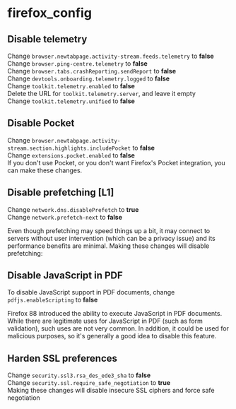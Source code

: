 # firefox_config


## Disable telemetry
Change `browser.newtabpage.activity-stream.feeds.telemetry` to **false**  
Change `browser.ping-centre.telemetry` to **false**    
Change `browser.tabs.crashReporting.sendReport` to **false**  
Change `devtools.onboarding.telemetry.logged` to **false**  
Change `toolkit.telemetry.enabled` to **false**  
Delete the URL for `toolkit.telemetry.server`, and leave it empty    
Change `toolkit.telemetry.unified` to **false**  

## Disable Pocket
Change `browser.newtabpage.activity-stream.section.highlights.includePocket` to **false**  
Change `extensions.pocket.enabled` to **false**  
If you don't use Pocket, or you don't want Firefox's Pocket integration, you can make these changes.

## Disable prefetching [L1]
Change `network.dns.disablePrefetch` to **true**  
Change `network.prefetch-next` to **false**  

Even though prefetching may speed things up a bit, it may connect to servers without user intervention (which can be a privacy issue) and its performance benefits are minimal. Making these changes will disable prefetching:  


## Disable JavaScript in PDF
To disable JavaScript support in PDF documents, change ``pdfjs.enableScripting`` to **false**

Firefox 88 introduced the ability to execute JavaScript in PDF documents. While there are legitimate uses for JavaScript in PDF (such as form validation), such uses are not very common. In addition, it could be used for malicious purposes, so it's generally a good idea to disable this feature.  

## Harden SSL preferences
Change `security.ssl3.rsa_des_ede3_sha` to **false**   
Change `security.ssl.require_safe_negotiation` to **true**  
Making these changes will disable insecure SSL ciphers and force safe negotiation
